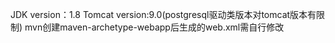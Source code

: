 JDK version：1.8
Tomcat version:9.0(postgresql驱动类版本对tomcat版本有限制)
mvn创建maven-archetype-webapp后生成的web.xml需自行修改